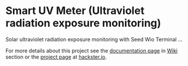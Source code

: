 # Smart UV Meter (Ultraviolet radiation exposure monitoring)
Solar ultraviolet radiation exposure monitoring with Seed Wio Terminal ...

For more details about this project see the [documentation page](https://github.com/dxcfl/smart-uv-meter/wiki/Documentation) in [Wiki](https://github.com/dxcfl/smart-uv-meter/wiki) section or the [project page](https://www.hackster.io/dxcfl/smart-uv-meter-ultraviolet-radiation-exposure-monitoring-4b5937) at [hackster.io](https://www.hackster.io).
